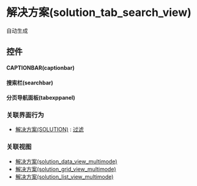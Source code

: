 # 解决方案(solution_tab_search_view)  <!-- {docsify-ignore-all} -->


自动生成



## 控件
#### CAPTIONBAR(captionbar)
#### 搜索栏(searchbar)
#### 分页导航面板(tabexppanel)


### 关联界面行为
  * [解决方案(SOLUTION)](module/crm/solution) : [过滤](module/crm/solution#界面行为)

### 关联视图
  * [解决方案(solution_data_view_multimode)](app/view/solution_data_view_multimode)
  * [解决方案(solution_grid_view_multimode)](app/view/solution_grid_view_multimode)
  * [解决方案(solution_list_view_multimode)](app/view/solution_list_view_multimode)

<script>
 const { createApp } = Vue
  createApp({
    data() {
      return {

      }
    }
  }).use(ElementPlus).mount('#app')
</script>